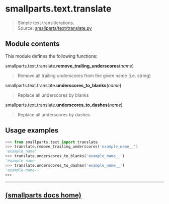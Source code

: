 # smallparts.text.translate

> Simple text transliterations.  
> Source: [smallparts/text/translate.py](https://github.com/blackstream-x/smallparts/blob/master/smallparts/text/translate.py)

## Module contents

This module defines the following functions:

smallparts.text.translate.**remove_trailing_underscores**(_name_)

> Remove all trailing underscores from the given name (i.e. string)

smallparts.text.translate.**underscores_to_blanks**(_name_)

> Replace all underscores by blanks

smallparts.text.translate.**underscores_to_dashes**(_name_)

> Replace all underscores by dashes

## Usage examples

```python
>>> from smallparts.text import translate
>>> translate.remove_trailing_underscores('example_name__')
'example_name'
>>> translate.underscores_to_blanks('example_name__')
'example name  '
>>> translate.underscores_to_dashes('example_name__')
'example-name--'
>>> 
```

----
[(smallparts docs home)](./)
----

